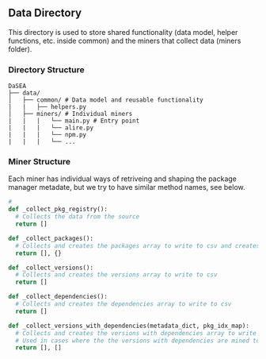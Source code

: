 ## Data Directory

This directory is used to store shared functionality (data model, helper functions, etc. inside common) and the miners that collect data (miners folder).

### Directory Structure

```
DaSEA
├── data/
│   ├── common/ # Data model and reusable functionality
|   |   ├── helpers.py
│   ├── miners/ # Individual miners
|   |   |   └── main.py # Entry point
|   |   |   └── alire.py
|   |   |   └── npm.py
|   |   |   └── ...
```

### Miner Structure

Each miner has individual ways of retriveing and shaping the package manager metadate, but we try to have similar method names, see below.

```python
#
def _collect_pkg_registry():
  # Collects the data from the source
  return []

def _collect_packages():
  # Collects and creates the packages array to write to csv and creates a map of package id and name
  return [], {}

def _collect_versions():
  # Collects and creates the versions array to write to csv
  return []

def _collect_dependencies():
  # Collects and creates the dependencies array to write to csv
  return []

def _collect_versions_with_dependencies(metadata_dict, pkg_idx_map):
  # Collects and creates the versions with dependencies array to write to csv
  # Used in cases where the the versions with dependencies are mined together
  return [], []

```
